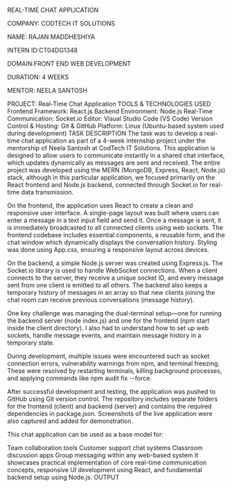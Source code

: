 REAL-TIME CHAT APPLICATION

COMPANY: CODTECH IT SOLUTIONS

NAME: RAJAN MADDHESHIYA

INTERN ID:CT04DG1348

DOMAIN:FRONT END WEB DEVELOPMENT

DURATION: 4 WEEKS

MENTOR: NEELA SANTOSH

PROJECT: Real-Time Chat Application TOOLS & TECHNOLOGIES USED Frontend Framework: React.js Backend Environment: Node.js Real-Time Communication: Socket.io Editor: Visual Studio Code (VS Code) Version Control & Hosting: Git & GitHub Platform: Linux (Ubuntu-based system used during development) TASK DESCRIPTION The task was to develop a real-time chat application as part of a 4-week internship project under the mentorship of Neela Santosh at CodTech IT Solutions. This application is designed to allow users to communicate instantly in a shared chat interface, which updates dynamically as messages are sent and received. The entire project was developed using the MERN (MongoDB, Express, React, Node.js) stack, although in this particular application, we focused primarily on the React frontend and Node.js backend, connected through Socket.io for real-time data transmission.

On the frontend, the application uses React to create a clean and responsive user interface. A single-page layout was built where users can enter a message in a text input field and send it. Once a message is sent, it is immediately broadcasted to all connected clients using web sockets. The frontend codebase includes essential components, a reusable form, and the chat window which dynamically displays the conversation history. Styling was done using App.css, ensuring a responsive layout across devices.

On the backend, a simple Node.js server was created using Express.js. The Socket.io library is used to handle WebSocket connections. When a client connects to the server, they receive a unique socket ID, and every message sent from one client is emitted to all others. The backend also keeps a temporary history of messages in an array so that new clients joining the chat room can receive previous conversations (message history).

One key challenge was managing the dual-terminal setup—one for running the backend server (node index.js) and one for the frontend (npm start inside the client directory). I also had to understand how to set up web sockets, handle message events, and maintain message history in a temporary state.

During development, multiple issues were encountered such as socket connection errors, vulnerability warnings from npm, and terminal freezing. These were resolved by restarting terminals, killing background processes, and applying commands like npm audit fix --force.

After successful development and testing, the application was pushed to GitHub using Git version control. The repository includes separate folders for the frontend (client) and backend (server) and contains the required dependencies in package.json. Screenshots of the live application were also captured and added for demonstration.

This chat application can be used as a base model for:

Team collaboration tools Customer support chat systems Classroom discussion apps Group messaging within any web-based system It showcases practical implementation of core real-time communication concepts, responsive UI development using React, and fundamental backend setup using Node.js. OUTPUT
